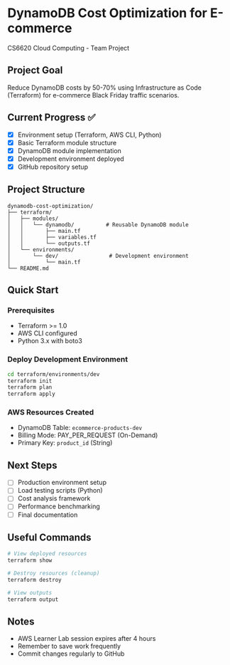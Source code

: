 # DynamoDB Cost Optimization for E-commerce

CS6620 Cloud Computing - Team Project

## Project Goal
Reduce DynamoDB costs by 50-70% using Infrastructure as Code (Terraform) for e-commerce Black Friday traffic scenarios.

## Current Progress ✅
- [x] Environment setup (Terraform, AWS CLI, Python)
- [x] Basic Terraform module structure
- [x] DynamoDB module implementation
- [x] Development environment deployed
- [x] GitHub repository setup

## Project Structure
```
dynamodb-cost-optimization/
├── terraform/
│   ├── modules/
│   │   └── dynamodb/          # Reusable DynamoDB module
│   │       ├── main.tf
│   │       ├── variables.tf
│   │       └── outputs.tf
│   └── environments/
│       └── dev/                # Development environment
│           └── main.tf
└── README.md
```

## Quick Start

### Prerequisites
- Terraform >= 1.0
- AWS CLI configured
- Python 3.x with boto3

### Deploy Development Environment
```bash
cd terraform/environments/dev
terraform init
terraform plan
terraform apply
```

### AWS Resources Created
- DynamoDB Table: `ecommerce-products-dev`
- Billing Mode: PAY_PER_REQUEST (On-Demand)
- Primary Key: `product_id` (String)

## Next Steps
- [ ] Production environment setup
- [ ] Load testing scripts (Python)
- [ ] Cost analysis framework
- [ ] Performance benchmarking
- [ ] Final documentation

## Useful Commands
```bash
# View deployed resources
terraform show

# Destroy resources (cleanup)
terraform destroy

# View outputs
terraform output
```

## Notes
- AWS Learner Lab session expires after 4 hours
- Remember to save work frequently
- Commit changes regularly to GitHub
